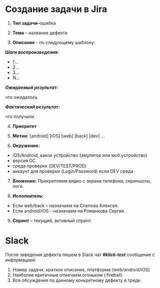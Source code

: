 
# Создание задачи в Jira 

1. **Тип задачи**–ошибка

2. **Тема** – название дефекта

3. **Описание** - по следующему шаблону:

**_Шаги воспроизведения:_**
- 1…
- 2…
- 3…
- N…

**_Ожидаемый результат:_**

что ожидалось

**_Фактический результат:_**

что получили


4. **Приоритет**

5. **Метки:**
[android]
[iOS]
[web]
[back]
[dev]
...

6. **Окружение:**
- iOS/Android, какое устройство (эмулятор или моб.устройство)
- версия ОС
- среда проверки (DEV/TEST/PROD)
- аккаунт для проверки (Login/Password) если DEV среда

7. **Вложение:**
Прикрепляем видео с экрана телефона, скриншоты, логи.

8. **Исполнитель:**
- Если web/back – назначаем на Слепова Алексея.
- Если android/iOS – назначаем на Романкова Сергея.
9. **Спринт** – текущий, активный спринт.


# Slack #

После заведения дефекта пишем в Slack чат ***#klick-test*** сообщение с информацией:

1. Номер задачи, краткое описание, платформа (web/android/iOS)
2. Наиболее критичные отмечаем огоньком (:fireball) 
3. Все обсуждения по данному конкретному дефекту в треде.


